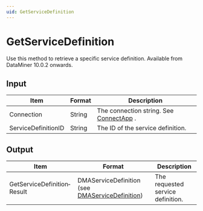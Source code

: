 ```yaml
---
uid: GetServiceDefinition
---
```


# GetServiceDefinition

Use this method to retrieve a specific service definition. Available from DataMiner 10.0.2 onwards.

## Input

| Item                | Format | Description                                                                          |
|---------------------|--------|--------------------------------------------------------------------------------------|
| Connection          | String | The connection string. See [ConnectApp](xref:ConnectApp) . |
| ServiceDefinitionID | String | The ID of the service definition.                                                    |

## Output

| Item                        | Format                                                                                              | Description                       |
|-----------------------------|-----------------------------------------------------------------------------------------------------|-----------------------------------|
| GetServiceDefinition­Result | DMAServiceDefinition (see [DMAServiceDefinition](xref:DMAServiceDefinition)) | The requested service definition. |

